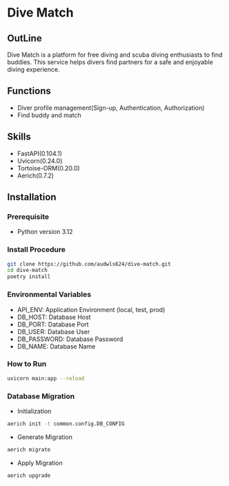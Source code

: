 # Dive Match

## OutLine
Dive Match is a platform for free diving and scuba diving enthusiasts to find buddies. This service helps divers find partners for a safe and enjoyable diving experience.

## Functions
- Diver profile management(Sign-up, Authentication, Authorization)
- Find buddy and match

## Skills
- FastAPI(0.104.1)
- Uvicorn(0.24.0)
- Tortoise-ORM(0.20.0)
- Aerich(0.7.2)

## Installation

### Prerequisite
- Python version 3.12

### Install Procedure
   ```bash
   git clone https://github.com/audwls624/dive-match.git
   cd dive-match
   poetry install
   ```

### Environmental Variables
   - API_ENV: Application Environment (local, test, prod)
   - DB_HOST: Database Host
   - DB_PORT: Database Port
   - DB_USER: Database User
   - DB_PASSWORD: Database Password
   - DB_NAME: Database Name

### How to Run
   ```bash
   uvicorn main:app --reload
   ```

### Database Migration
   - Initialization
   ```bash
   aerich init -t common.config.DB_CONFIG
   ```
   - Generate Migration
   ```bash
   aerich migrate
   ```
   - Apply Migration
   ```bash
   aerich upgrade
   ```
